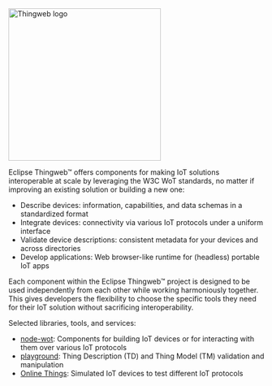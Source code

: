 <picture>
  <source media="(prefers-color-scheme: dark)" srcset="https://raw.githubusercontent.com/eclipse-thingweb/website/master/misc/thingweb_logo_for_dark_bg.svg">
  <source media="(prefers-color-scheme: light)" srcset="https://raw.githubusercontent.com/eclipse-thingweb/website/master/misc/thingweb_logo.svg">
  <img title="ThingWeb" alt="Thingweb logo" src="" width="300px">
</picture>

Eclipse Thingweb™ offers components for making IoT solutions interoperable at scale by leveraging the W3C WoT standards, no matter if improving an existing solution or building a new one:

- Describe devices: information, capabilities, and data schemas in a standardized format
- Integrate devices: connectivity via various IoT protocols under a uniform interface
- Validate device descriptions: consistent metadata for your devices and across directories
- Develop applications: Web browser-like runtime for (headless) portable IoT apps

Each component within the Eclipse Thingweb™ project is designed to be used independently from each other while working harmoniously together. This gives developers the flexibility to choose the specific tools they need for their IoT solution without sacrificing interoperability.

Selected libraries, tools, and services:

- [node-wot](https://github.com/eclipse-thingweb/node-wot): Components for building IoT devices or for interacting with them over various IoT protocols 
- [playground](https://github.com/eclipse-thingweb/playground): Thing Description (TD) and Thing Model (TM) validation and manipulation
- [Online Things](http://plugfest.thingweb.io/): Simulated IoT devices to test different IoT protocols
